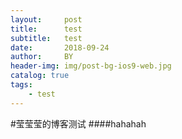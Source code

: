 ```yaml
---
layout:     post
title:      test
subtitle:   test
date:       2018-09-24
author:     BY
header-img: img/post-bg-ios9-web.jpg
catalog: true
tags:
    - test
---
```


#莹莹莹的博客测试
####hahahah
